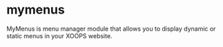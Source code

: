 mymenus
=======

MyMenus is menu manager module that allows you to display dynamic or static menus in your XOOPS website.
